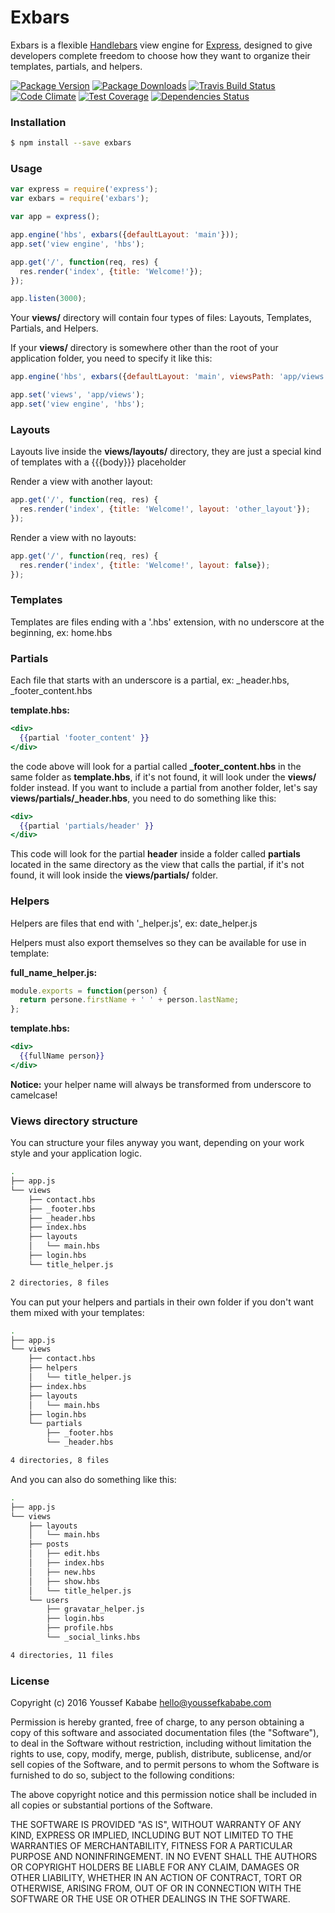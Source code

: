 Exbars
======

Exbars is a flexible [Handlebars](http://handlebarsjs.com/) view engine for [Express](http://expressjs.com/), designed to give developers complete freedom to choose how they want to organize their templates, partials, and helpers.

[![Package Version](https://img.shields.io/npm/v/exbars.svg?style=flat-square)](https://www.npmjs.com/package/exbars)
[![Package Downloads](https://img.shields.io/npm/dt/exbars.svg?style=flat-square)](https://www.npmjs.com/package/exbars)
[![Travis Build Status](https://img.shields.io/travis/YoussefKababe/exbars.svg?style=flat-square)](https://travis-ci.org/YoussefKababe/exbars)
[![Code Climate](https://img.shields.io/codeclimate/github/YoussefKababe/exbars.svg?style=flat-square)](https://codeclimate.com/github/YoussefKababe/exbars)
[![Test Coverage](https://img.shields.io/codeclimate/coverage/github/YoussefKababe/exbars.svg?style=flat-square)](https://codeclimate.com/github/YoussefKababe/exbars)
[![Dependencies Status](https://img.shields.io/david/youssefkababe/exbars.svg?style=flat-square)](https://david-dm.org/youssefkababe/exbars)

### Installation

```bash
$ npm install --save exbars
```

### Usage

```javascript
var express = require('express');
var exbars = require('exbars');

var app = express();

app.engine('hbs', exbars({defaultLayout: 'main'}));
app.set('view engine', 'hbs');

app.get('/', function(req, res) {
  res.render('index', {title: 'Welcome!'});
});

app.listen(3000);
```

Your **views/** directory will contain four types of files: Layouts, Templates, Partials, and Helpers.

If your **views/** directory is somewhere other than the root of your application folder, you need to specify it like this:

```javascript
app.engine('hbs', exbars({defaultLayout: 'main', viewsPath: 'app/views'}));

app.set('views', 'app/views');
app.set('view engine', 'hbs');
```

### Layouts

Layouts live inside the **views/layouts/** directory, they are just a special kind of templates with a {{{body}}} placeholder

Render a view with another layout:

```javascript
app.get('/', function(req, res) {
  res.render('index', {title: 'Welcome!', layout: 'other_layout'});
});
```

Render a view with no layouts:

```javascript
app.get('/', function(req, res) {
  res.render('index', {title: 'Welcome!', layout: false});
});
```

### Templates

Templates are files ending with a '.hbs' extension, with no underscore at the beginning, ex: home.hbs

### Partials

Each file that starts with an underscore is a partial, ex: _header.hbs, _footer_content.hbs

**template.hbs:**

```handlebars
<div>
  {{partial 'footer_content' }}
</div>
```

the code above will look for a partial called **_footer_content.hbs** in the same folder as **template.hbs**, if it's not found, it will look under the **views/** folder instead. If you want to include a partial from another folder, let's say **views/partials/_header.hbs**, you need to do something like this:

```handlebars
<div>
  {{partial 'partials/header' }}
</div>
```

This code will look for the partial **header** inside a folder called **partials** located in the same directory as the view that calls the partial, if it's not found, it will look inside the **views/partials/** folder.

### Helpers

Helpers are files that end with '_helper.js', ex: date_helper.js

Helpers must also export themselves so they can be available for use in template:

**full_name_helper.js:**

```javascript
module.exports = function(person) {
  return persone.firstName + ' ' + person.lastName;
};
```

**template.hbs:**

```handlebars
<div>
  {{fullName person}}
</div>
```

**Notice:** your helper name will always be transformed from underscore to camelcase!

### Views directory structure

You can structure your files anyway you want, depending on your work style and your application logic.

```bash
.
├── app.js
└── views
    ├── contact.hbs
    ├── _footer.hbs
    ├── _header.hbs
    ├── index.hbs
    ├── layouts
    │   └── main.hbs
    ├── login.hbs
    └── title_helper.js

2 directories, 8 files
```

You can put your helpers and partials in their own folder if you don't want them mixed with your templates:

```bash
.
├── app.js
└── views
    ├── contact.hbs
    ├── helpers
    │   └── title_helper.js
    ├── index.hbs
    ├── layouts
    │   └── main.hbs
    ├── login.hbs
    └── partials
        ├── _footer.hbs
        └── _header.hbs

4 directories, 8 files
```

And you can also do something like this:

```bash
.
├── app.js
└── views
    ├── layouts
    │   └── main.hbs
    ├── posts
    │   ├── edit.hbs
    │   ├── index.hbs
    │   ├── new.hbs
    │   ├── show.hbs
    │   └── title_helper.js
    └── users
        ├── gravatar_helper.js
        ├── login.hbs
        ├── profile.hbs
        └── _social_links.hbs

4 directories, 11 files
```

### License

Copyright (c) 2016 Youssef Kababe <hello@youssefkababe.com>

Permission is hereby granted, free of charge, to any person obtaining a copy
of this software and associated documentation files (the "Software"), to deal
in the Software without restriction, including without limitation the rights
to use, copy, modify, merge, publish, distribute, sublicense, and/or sell
copies of the Software, and to permit persons to whom the Software is
furnished to do so, subject to the following conditions:

The above copyright notice and this permission notice shall be included in
all copies or substantial portions of the Software.

THE SOFTWARE IS PROVIDED "AS IS", WITHOUT WARRANTY OF ANY KIND, EXPRESS OR
IMPLIED, INCLUDING BUT NOT LIMITED TO THE WARRANTIES OF MERCHANTABILITY,
FITNESS FOR A PARTICULAR PURPOSE AND NONINFRINGEMENT. IN NO EVENT SHALL THE
AUTHORS OR COPYRIGHT HOLDERS BE LIABLE FOR ANY CLAIM, DAMAGES OR OTHER
LIABILITY, WHETHER IN AN ACTION OF CONTRACT, TORT OR OTHERWISE, ARISING FROM,
OUT OF OR IN CONNECTION WITH THE SOFTWARE OR THE USE OR OTHER DEALINGS IN
THE SOFTWARE.
